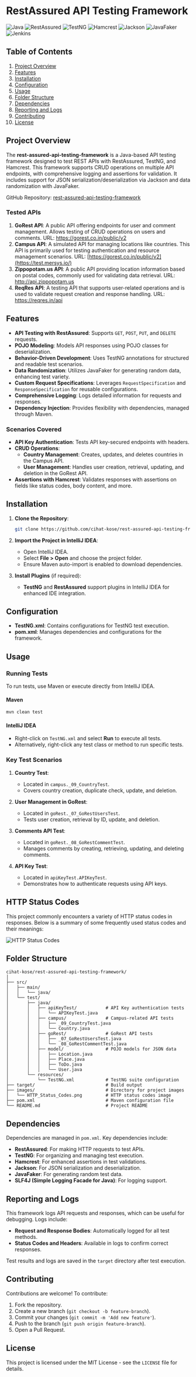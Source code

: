 
# RestAssured API Testing Framework

![Java](https://img.shields.io/badge/Java-ED8B00?style=for-the-badge&logo=java&logoColor=white)
![RestAssured](https://img.shields.io/badge/RestAssured-6DB33F?style=for-the-badge&logo=java&logoColor=white)
![TestNG](https://img.shields.io/badge/TestNG-FF7300?style=for-the-badge&logo=testng&logoColor=white)
![Hamcrest](https://img.shields.io/badge/Hamcrest-655c83?style=for-the-badge)
![Jackson](https://img.shields.io/badge/Jackson-ff9933?style=for-the-badge)
![JavaFaker](https://img.shields.io/badge/JavaFaker-3b5b3f?style=for-the-badge)
![Jenkins](https://img.shields.io/badge/Jenkins-D24939?style=for-the-badge&logo=jenkins&logoColor=white)

## Table of Contents

1. [Project Overview](#project-overview)
2. [Features](#features)
3. [Installation](#installation)
4. [Configuration](#configuration)
5. [Usage](#usage)
6. [Folder Structure](#folder-structure)
7. [Dependencies](#dependencies)
8. [Reporting and Logs](#reporting-and-logs)
9. [Contributing](#contributing)
10. [License](#license)

## Project Overview

The **rest-assured-api-testing-framework** is a Java-based API testing framework designed to test REST APIs with RestAssured, TestNG, and Hamcrest. This framework supports CRUD operations on multiple API endpoints, with comprehensive logging and assertions for validation. It includes support for JSON serialization/deserialization via Jackson and data randomization with JavaFaker.

GitHub Repository: [rest-assured-api-testing-framework](https://github.com/cihat-kose/rest-assured-api-testing-framework.git)

### Tested APIs

1. **GoRest API**: A public API offering endpoints for user and comment management. Allows testing of CRUD operations on users and comments. URL: https://gorest.co.in/public/v2
2. **Campus API**: A simulated API for managing locations like countries. This API is primarily used for testing authentication and resource management scenarios. URL: [https://gorest.co.in/public/v2](https://test.mersys.io/)
3. **Zippopotam.us API**: A public API providing location information based on postal codes, commonly used for validating data retrieval. URL: http://api.zippopotam.us
4. **ReqRes API**: A testing API that supports user-related operations and is used to validate request creation and response handling. URL: https://reqres.in/api

## Features

- **API Testing with RestAssured**: Supports `GET`, `POST`, `PUT`, and `DELETE` requests.
- **POJO Modeling**: Models API responses using POJO classes for deserialization.
- **Behavior-Driven Development**: Uses TestNG annotations for structured and readable test scenarios.
- **Data Randomization**: Utilizes JavaFaker for generating random data, enhancing test variety.
- **Custom Request Specifications**: Leverages `RequestSpecification` and `ResponseSpecification` for reusable configurations.
- **Comprehensive Logging**: Logs detailed information for requests and responses.
- **Dependency Injection**: Provides flexibility with dependencies, managed through Maven.

### Scenarios Covered
- **API Key Authentication**: Tests API key-secured endpoints with headers.
- **CRUD Operations**:
  - **Country Management**: Creates, updates, and deletes countries in the Campus API.
  - **User Management**: Handles user creation, retrieval, updating, and deletion in the GoRest API.
- **Assertions with Hamcrest**: Validates responses with assertions on fields like status codes, body content, and more.

## Installation

1. **Clone the Repository**:
   ```bash
   git clone https://github.com/cihat-kose/rest-assured-api-testing-framework.git
   ```
2. **Import the Project in IntelliJ IDEA**:
   - Open IntelliJ IDEA.
   - Select **File > Open** and choose the project folder.
   - Ensure Maven auto-import is enabled to download dependencies.

3. **Install Plugins** (if required):
   - **TestNG** and **RestAssured** support plugins in IntelliJ IDEA for enhanced IDE integration.

## Configuration

- **TestNG.xml**: Contains configurations for TestNG test execution.
- **pom.xml**: Manages dependencies and configurations for the framework. 

## Usage

### Running Tests

To run tests, use Maven or execute directly from IntelliJ IDEA.

#### Maven
```bash
mvn clean test
```

#### IntelliJ IDEA
- Right-click on `TestNG.xml` and select **Run** to execute all tests.
- Alternatively, right-click any test class or method to run specific tests.

### Key Test Scenarios

1. **Country Test**:
   - Located in `campus._09_CountryTest`.
   - Covers country creation, duplicate check, update, and deletion.

2. **User Management in GoRest**:
   - Located in `goRest._07_GoRestUsersTest`.
   - Tests user creation, retrieval by ID, update, and deletion.

3. **Comments API Test**:
   - Located in `goRest._08_GoRestCommentTest`.
   - Manages comments by creating, retrieving, updating, and deleting comments.

4. **API Key Test**:
   - Located in `apiKeyTest.APIKeyTest`.
   - Demonstrates how to authenticate requests using API keys.

## HTTP Status Codes

This project commonly encounters a variety of HTTP status codes in responses. Below is a summary of some frequently used status codes and their meanings:

![HTTP Status Codes](./images/HTTP_Status_Codes.png)

## Folder Structure

```plaintext
cihat-kose/rest-assured-api-testing-framework/
│
├── src/
│   ├── main/
│   │   └── java/
│   └── test/
│       ├── java/
│       │   ├── apiKeyTest/           # API Key authentication tests
│       │   │   └── APIKeyTest.java
│       │   ├── campus/               # Campus-related API tests
│       │   │   ├── _09_CountryTest.java
│       │   │   └── Country.java
│       │   ├── goRest/               # GoRest API tests
│       │   │   ├── _07_GoRestUsersTest.java
│       │   │   └── _08_GoRestCommentTest.java
│       │   ├── model/                # POJO models for JSON data
│       │   │   ├── Location.java
│       │   │   ├── Place.java
│       │   │   ├── ToDo.java
│       │   │   └── User.java
│       └── resources/
│           └── TestNG.xml            # TestNG suite configuration
├── target/                           # Build output
├── images/                           # Directory for project images
│   └── HTTP_Status_Codes.png         # HTTP status codes image
├── pom.xml                           # Maven configuration file
└── README.md                         # Project README
```

## Dependencies

Dependencies are managed in `pom.xml`. Key dependencies include:

- **RestAssured**: For making HTTP requests to test APIs.
- **TestNG**: For organizing and managing test execution.
- **Hamcrest**: For enhanced assertions in test validations.
- **Jackson**: For JSON serialization and deserialization.
- **JavaFaker**: For generating random test data.
- **SLF4J (Simple Logging Facade for Java)**: For logging support.

## Reporting and Logs

This framework logs API requests and responses, which can be useful for debugging. Logs include:

- **Request and Response Bodies**: Automatically logged for all test methods.
- **Status Codes and Headers**: Available in logs to confirm correct responses.

Test results and logs are saved in the `target` directory after test execution.

## Contributing

Contributions are welcome! To contribute:

1. Fork the repository.
2. Create a new branch (`git checkout -b feature-branch`).
3. Commit your changes (`git commit -m 'Add new feature'`).
4. Push to the branch (`git push origin feature-branch`).
5. Open a Pull Request.

## License

This project is licensed under the MIT License - see the `LICENSE` file for details.
